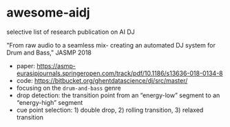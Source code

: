 # awesome-aidj
selective list of research publication on AI DJ

"From raw audio to a seamless mix- creating an automated DJ system for Drum and Bass," JASMP 2018
* paper: https://asmp-eurasipjournals.springeropen.com/track/pdf/10.1186/s13636-018-0134-8
* code: https://bitbucket.org/ghentdatascience/dj/src/master/
* focusing on the `drum-and-bass` genre
* drop detection: the transition point from an “energy-low” segment to an “energy-high” segment
* cue point selection: 1) double drop, 2) rolling transition, 3) relaxed transition 
